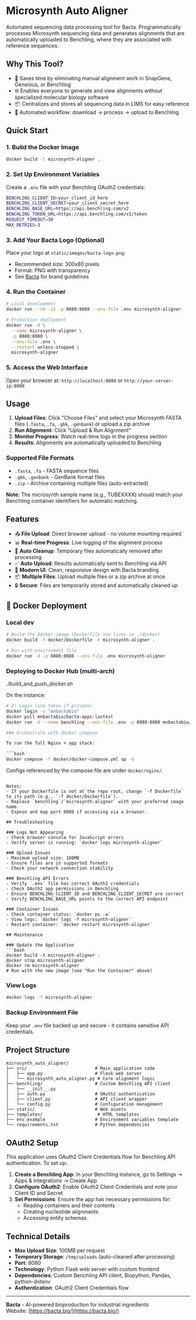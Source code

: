 # Microsynth Auto Aligner

Automated sequencing data processing tool for Bacta. Programmatically processes Microsynth sequencing data and generates alignments that are automatically uploaded to Benchling, where they are associated with reference sequences.

## Why This Tool?

- 🚀 Saves time by eliminating manual alignment work in SnapGene, Geneious, or Benchling
- 🌐 Enables everyone to generate and view alignments without specialized molecular biology software
- 📦 Centralizes and stores all sequencing data in LIMS for easy reference
- 🤖 Automated workflow: download → process → upload to Benchling

## Quick Start

### 1. Build the Docker Image
```bash
docker build -t microsynth-aligner .
```

### 2. Set Up Environment Variables
Create a `.env` file with your Benchling OAuth2 credentials:
```bash
BENCHLING_CLIENT_ID=your_client_id_here
BENCHLING_CLIENT_SECRET=your_client_secret_here
BENCHLING_BASE_URL=https://api.benchling.com/v2
BENCHLING_TOKEN_URL=https://api.benchling.com/v2/token
REQUEST_TIMEOUT=30
MAX_RETRIES=3
```

### 3. Add Your Bacta Logo (Optional)
Place your logo at `static/images/bacta-logo.png`:
- Recommended size: 300x80 pixels
- Format: PNG with transparency
- See [Bacta](https://bacta.bio/) for brand guidelines

### 4. Run the Container
```bash
# Local development
docker run --rm -it -p 8080:8080 --env-file .env microsynth-aligner

# Production deployment
docker run -d \
  --name microsynth-aligner \
  -p 8080:8080 \
  --env-file .env \
  --restart unless-stopped \
  microsynth-aligner
```

### 5. Access the Web Interface
Open your browser at: `http://localhost:8080` or `http://your-server-ip:8080`

## Usage

1. **Upload Files**: Click "Choose Files" and select your Microsynth FASTA files (`.fasta`, `.fa`, `.gbk`, `.genbank`) or upload a zip archive
2. **Run Alignment**: Click "Upload & Run Alignment"
3. **Monitor Progress**: Watch real-time logs in the progress section
4. **Results**: Alignments are automatically uploaded to Benchling

### Supported File Formats
- `.fasta`, `.fa` - FASTA sequence files
- `.gbk`, `.genbank` - GenBank format files
- `.zip` - Archive containing multiple files (auto-extracted)

**Note:** The microsynth sample name (e.g., TUBEXXXX) should match your Benchling container identifiers for automatic matching.

## Features

- 📤 **File Upload**: Direct browser upload - no volume mounting required
- 📊 **Real-time Progress**: Live logging of the alignment process
- 🔄 **Auto Cleanup**: Temporary files automatically removed after processing
- ✅ **Auto Upload**: Results automatically sent to Benchling via API
- 🎨 **Modern UI**: Clean, responsive design with Bacta branding
- 📦 **Multiple Files**: Upload multiple files or a zip archive at once
- 🔒 **Secure**: Files are temporarily stored and automatically cleaned up

## 🐳 Docker Deployment

### Local dev

```bash
# Build the Docker image (Dockerfile now lives in ./docker)
docker build -f docker/Dockerfile -t microsynth-aligner .

# Run with environment file
docker run -d -p 8080:8080 --env-file .env microsynth-aligner
```

### Deploying to Docker Hub (multi-arch)
./build_and_push_docker.sh

On the instance:

```bash
# 2) Login (use token if private)
docker login -u "mnbactabio"
docker pull mnbactabio/bacta-apps:lastest
docker run -d --name benchling --env-file .env -p 8080:8080 mnbactabio/bacta-apps:lastest

### Orchestrate with docker compose

To run the full Nginx + app stack:

```bash
docker compose -f docker/docker-compose.yml up -d
```

Configs referenced by the compose file are under `docker/nginx/`.
```

Notes:
- If your Dockerfile is not at the repo root, change `-f Dockerfile` to its path (e.g., `-f docker/Dockerfile`).
- Replace `benchling`/`microsynth-aligner` with your preferred image name.
- Expose and map port 8080 if accessing via a browser.

## Troubleshooting

### Logs Not Appearing
- Check browser console for JavaScript errors
- Verify server is running: `docker logs microsynth-aligner`

### Upload Issues
- Maximum upload size: 100MB
- Ensure files are in supported formats
- Check your network connection stability

### Benchling API Errors
- Verify `.env` file has correct OAuth2 credentials
- Check OAuth2 app permissions in Benchling
- Ensure BENCHLING_CLIENT_ID and BENCHLING_CLIENT_SECRET are correct
- Verify BENCHLING_BASE_URL points to the correct API endpoint

### Container Issues
- Check container status: `docker ps -a`
- View logs: `docker logs -f microsynth-aligner`
- Restart container: `docker restart microsynth-aligner`

## Maintenance

### Update the Application
```bash
docker build -t microsynth-aligner .
docker stop microsynth-aligner
docker rm microsynth-aligner
# Run with the new image (see "Run the Container" above)
```

### View Logs
```bash
docker logs -f microsynth-aligner
```

### Backup Environment File
Keep your `.env` file backed up and secure - it contains sensitive API credentials.

## Project Structure

```
microsynth_auto_aligner/
├── src/                          # Main application code
│   ├── app.py                    # Flask web server
│   └── microsynth_auto_aligner.py # Core alignment logic
├── benchling/                    # Custom Benchling API client
│   ├── __init__.py
│   ├── auth.py                   # OAuth2 authentication
│   ├── client.py                 # API client wrapper
│   └── config.py                 # Configuration management
├── static/                       # Web assets
├── templates/                     # HTML templates
├── env.example                   # Environment variables template
└── requirements.txt              # Python dependencies
```

## OAuth2 Setup

This application uses OAuth2 Client Credentials flow for Benchling API authentication. To set up:

1. **Create a Benchling App**: In your Benchling instance, go to Settings → Apps & Integrations → Create App
2. **Configure OAuth2**: Enable OAuth2 Client Credentials and note your Client ID and Secret
3. **Set Permissions**: Ensure the app has necessary permissions for:
   - Reading containers and their contents
   - Creating nucleotide alignments
   - Accessing entity schemas

## Technical Details

- **Max Upload Size**: 100MB per request
- **Temporary Storage**: `/tmp/uploads` (auto-cleaned after processing)
- **Port**: 8080
- **Technology**: Python Flask web server with custom frontend
- **Dependencies**: Custom Benchling API client, Biopython, Pandas, python-dotenv
- **Authentication**: OAuth2 Client Credentials flow

---

**Bacta** - AI-powered bioproduction for industrial ingredients  
Website: [https://bacta.bio/](https://bacta.bio/)
